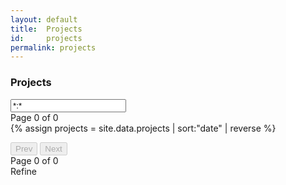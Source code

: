 ```yaml
---
layout: default
title:  Projects
id:     projects
permalink: projects
---
```


<div class="container">
  <section class="row projects-search section-block">
    <div class="col m7">
      <h3>Projects</h3>
    </div>
    <div class="col m5">
      <input id="projects-search-input" class="search-input" type="text" value="*:*" placeholder="Search Projects">
      <i class="fa fa-search" aria-hidden="true"></i>
    </div>
  </section>

  <section class="row">
    <div class="col m8" style="position:relative">
      <div class="projects-pagecount" style="top: -36px;">Page <span class="projects-current">0</span> of <span class="projects-last">0</span></div>
      <div class="projects-search-results">
        {% assign projects = site.data.projects | sort:"date" | reverse %}
        <ul>
          <!-- search results go here -->
        </ul>
      </div>
      <div class="projects-paging">
        <button class="projects-prev" disabled>Prev</button> <button class="projects-next" disabled>Next</button>
        <div class="projects-pagecount">Page <span class="projects-current">0</span> of <span class="projects-last">0</span></div>
      </div>
    </div>
    <div class="col m1"> </div>
    <div class="col m3" style="position:relative">
      <div class="projects-search-refine">Refine</div>
      <div class="projects-search-facets">
        <!-- search facets go here -->
      </div>
    </div>
  </section>
</div>

<script>
  var siteStrategies = {};
  {% for strategy in site.strategies %}
  siteStrategies['{{ strategy.permalink }}'] = '{{ strategy.title }}';
  {% endfor %}
</script>
